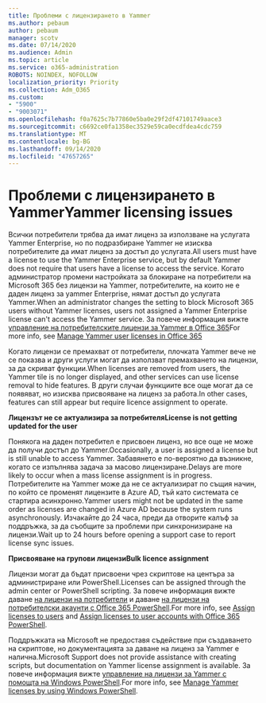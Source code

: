 ```yaml
---
title: Проблеми с лицензирането в Yammer
ms.author: pebaum
author: pebaum
manager: scotv
ms.date: 07/14/2020
ms.audience: Admin
ms.topic: article
ms.service: o365-administration
ROBOTS: NOINDEX, NOFOLLOW
localization_priority: Priority
ms.collection: Adm_O365
ms.custom:
- "5900"
- "9003071"
ms.openlocfilehash: f0a7625c7b77860e5ba0e29f2df47101749aace3
ms.sourcegitcommit: c6692ce0fa1358ec3529e59ca0ecdfdea4cdc759
ms.translationtype: MT
ms.contentlocale: bg-BG
ms.lasthandoff: 09/14/2020
ms.locfileid: "47657265"
---
```

# <a name="yammer-licensing-issues"></a><span data-ttu-id="c1bd2-102">Проблеми с лицензирането в Yammer</span><span class="sxs-lookup"><span data-stu-id="c1bd2-102">Yammer licensing issues</span></span>

<span data-ttu-id="c1bd2-103">Всички потребители трябва да имат лиценз за използване на услугата Yammer Enterprise, но по подразбиране Yammer не изисква потребителите да имат лиценз за достъп до услугата.</span><span class="sxs-lookup"><span data-stu-id="c1bd2-103">All users must have a license to use the Yammer Enterprise service, but by default Yammer does not require that users have a license to access the service.</span></span> <span data-ttu-id="c1bd2-104">Когато администратор промени настройката за блокиране на потребители на Microsoft 365 без лицензи на Yammer, потребителите, на които не е даден лиценз за yammer Enterprise, нямат достъп до услугата Yammer.</span><span class="sxs-lookup"><span data-stu-id="c1bd2-104">When an administrator changes the setting to block Microsoft 365 users without Yammer licenses, users not assigned a Yammer Enterprise license can't access the Yammer service.</span></span> <span data-ttu-id="c1bd2-105">За повече информация вижте [управление на потребителските лицензи за Yammer в Office 365](https://docs.microsoft.com/yammer/manage-yammer-users/manage-yammer-licenses-in-office-365)</span><span class="sxs-lookup"><span data-stu-id="c1bd2-105">For more info, see [Manage Yammer user licenses in Office 365](https://docs.microsoft.com/yammer/manage-yammer-users/manage-yammer-licenses-in-office-365)</span></span> 

<span data-ttu-id="c1bd2-106">Когато лицензи се премахват от потребители, плочката Yammer вече не се показва и други услуги могат да използват премахването на лицензи, за да скриват функции.</span><span class="sxs-lookup"><span data-stu-id="c1bd2-106">When licenses are removed from users, the Yammer tile is no longer displayed, and other services can use license removal to hide features.</span></span> <span data-ttu-id="c1bd2-107">В други случаи функциите все още могат да се появяват, но изисква присвояване на лиценз за работа.</span><span class="sxs-lookup"><span data-stu-id="c1bd2-107">In other cases, features can still appear but require licence assignment to operate.</span></span>  

<span data-ttu-id="c1bd2-108">**Лицензът не се актуализира за потребителя**</span><span class="sxs-lookup"><span data-stu-id="c1bd2-108">**License is not getting updated for the user**</span></span>  

<span data-ttu-id="c1bd2-109">Понякога на даден потребител е присвоен лиценз, но все още не може да получи достъп до Yammer.</span><span class="sxs-lookup"><span data-stu-id="c1bd2-109">Occasionally, a user is assigned a license but is still unable to access Yammer.</span></span> <span data-ttu-id="c1bd2-110">Забавянето е по-вероятно да възникне, когато се изпълнява задача за масово лицензиране.</span><span class="sxs-lookup"><span data-stu-id="c1bd2-110">Delays are more likely to occur when a mass license assignment is in progress.</span></span> <span data-ttu-id="c1bd2-111">Потребителите на Yammer може да не се актуализират по същия начин, по който се променят лицензите в Azure AD, тъй като системата се стартира асинхронно.</span><span class="sxs-lookup"><span data-stu-id="c1bd2-111">Yammer users might not be updated in the same order as licenses are changed in Azure AD because the system runs asynchronously.</span></span> <span data-ttu-id="c1bd2-112">Изчакайте до 24 часа, преди да отворите калъф за поддръжка, за да съобщите за проблеми при синхронизиране на лицензи.</span><span class="sxs-lookup"><span data-stu-id="c1bd2-112">Wait up to 24 hours before opening a support case to report license sync issues.</span></span>  

<span data-ttu-id="c1bd2-113">**Присвояване на групови лицензи**</span><span class="sxs-lookup"><span data-stu-id="c1bd2-113">**Bulk licence assignment**</span></span>  

<span data-ttu-id="c1bd2-114">Лицензи могат да бъдат присвоени чрез скриптове на центъра за администриране или PowerShell.</span><span class="sxs-lookup"><span data-stu-id="c1bd2-114">Licenses can be assigned through the admin center or PowerShell scripting.</span></span> <span data-ttu-id="c1bd2-115">За повече информация вижте даване [на лицензи на потребители](https://docs.microsoft.com/microsoft-365/admin/manage/assign-licenses-to-users) и даване [на лицензи на потребителски акаунти с Office 365 PowerShell](https://docs.microsoft.com/office365/enterprise/powershell/assign-licenses-to-user-accounts-with-office-365-powershell).</span><span class="sxs-lookup"><span data-stu-id="c1bd2-115">For more info, see [Assign licenses to users](https://docs.microsoft.com/microsoft-365/admin/manage/assign-licenses-to-users) and [Assign licenses to user accounts with Office 365 PowerShell](https://docs.microsoft.com/office365/enterprise/powershell/assign-licenses-to-user-accounts-with-office-365-powershell).</span></span> 

<span data-ttu-id="c1bd2-116">Поддръжката на Microsoft не предоставя съдействие при създаването на скриптове, но документацията за даване на лиценз за Yammer е налична.</span><span class="sxs-lookup"><span data-stu-id="c1bd2-116">Microsoft Support does not provide assistance with creating scripts, but documentation on Yammer license assignment is available.</span></span> <span data-ttu-id="c1bd2-117">За повече информация вижте [управление на лицензи за Yammer с помощта на Windows PowerShell](https://docs.microsoft.com/yammer/manage-yammer-users/manage-yammer-licenses-in-office-365#manage-yammer-licenses-by-using-windows-powershell).</span><span class="sxs-lookup"><span data-stu-id="c1bd2-117">For more info, see [Manage Yammer licenses by using Windows PowerShell](https://docs.microsoft.com/yammer/manage-yammer-users/manage-yammer-licenses-in-office-365#manage-yammer-licenses-by-using-windows-powershell).</span></span>